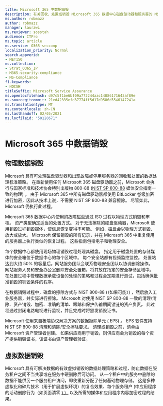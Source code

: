 ```yaml
---
title: Microsoft 365 中数据销毁
description: 有关回收、处置或销毁 Microsoft 365 数据中心磁盘驱动器和服务器的 Microsoft 策略概述。
ms.author: robmazz
author: robmazz
manager: laurawi
ms.reviewer: sosstah
audience: ITPro
ms.topic: article
ms.service: O365-seccomp
localization_priority: Normal
search.appverid:
- MET150
ms.collection:
- Strat_O365_IP
- M365-security-compliance
- MS-Compliance
f1.keywords:
- NOCSH
titleSuffix: Microsoft Service Assurance
ms.openlocfilehash: d97c5f1be6bf09a772244aac14086171643af89e
ms.sourcegitcommit: 21ed42335efd37774ff5d17d9586d5546147241a
ms.translationtype: MT
ms.contentlocale: zh-CN
ms.lasthandoff: 02/05/2021
ms.locfileid: "50120671"
---
```

# <a name="data-destruction-in-microsoft-365"></a>Microsoft 365 中数据销毁

## <a name="physical-data-destruction"></a>物理数据销毁

Microsoft 具有可处理磁盘驱动器和出现故障或停用服务器的回收和处置的数据处理标准策略。 在重新使用任何 Microsoft 365 磁盘驱动器之前，Microsoft 会执行与国家标准和技术协会特别出版物 800-88 ([NIST SP 800-88](https://nvlpubs.nist.gov/nistpubs/SpecialPublications/NIST.SP.800-88r1.pdf) 媒体安全指南一致的物理) 。 由于 Microsoft 365 中所有磁盘驱动器都使用 BitLocker 卷级加密进行加密，因此从技术上说，不需要 NIST SP 800-88 兼容擦除。 尽管如此，Microsoft 仍执行此过程。

Microsoft 365 数据中心内使用的故障磁盘通过 ISO 过程以物理方式销毁和审核。 资产类型确定适当的处置方式。 对于无法擦除的硬盘驱动器，Microsoft 使用销毁过程销毁媒体，使信息恢复变得不可能。 例如，磁盘会以物理方式销毁、放大或放大。 Microsoft 保留销毁的所有记录，并在 Microsoft 365 中重复使用的服务器上执行类似的恢复过程。 这些指南包括电子和物理安全。

每个数据中心都使用现场物理销毁过程处理其磁盘。 指定用于磁盘处置的存储媒体的安全箱位于数据中心的每个区域中。 每个安全站都有视频监控监控。 处置站达到大约 50% 的容量后，网站服务团队会联系物理安全团队以协调删除操作。 网站服务人员和安全办公室删除安全处置箱，将其放在指定的安全存储区域中。 在处置过程中管理数据承载设备的处理的策略和过程会定期进行测试，包括确保批准销毁的销毁条件的程序。

在数据销毁过程中，磁盘的擦除方式与 NIST 800-88 (（如果可能）) ，然后放入工业服务器，并实际进行擦除。 Microsoft 对使用 NIST SP 800-88 一致的清理/清除、资产销毁、加密、准确的清单、跟踪和保护传输期间锁链的资产负责。 此过程通过封闭电路电视进行监视，并且完成时将颁发销毁证书。

Microsoft 使用来自极端协议解决方案的数据擦除单元 [ (](https://www.enterprisedataerasure.com/) EPS) 。 EPS 软件支持 NIST SP 800-88 清理和清除/安全擦除要求。 清理或销毁之前，清单由 Microsoft 资产管理者创建。 如果供应商用于销毁，则供应商会为销毁的每个资产提供销毁证书，该证书由资产管理者验证。

## <a name="virtual-data-destruction"></a>虚拟数据销毁

Microsoft 具有可解决数据的有效虚拟销毁的数据处理策略和过程，防止数据在服务租户之间不当共享或在服务中硬删除后可访问。 从一个租户中的服务中删除的数据不能供另一个服务租户访问，即使重新分配了任何基础物理存储。 这是多种虚拟化和碎片技术（用于扩展虚拟环境）的复合效果、每个服务租户 (中应用程序的活动删除行为（如页面清零 [) ）](/office365/securitycompliance/office-365-exchange-online-data-deletion#page-zeroing) 以及所需的媒体和应用程序内容加密过程的结果。